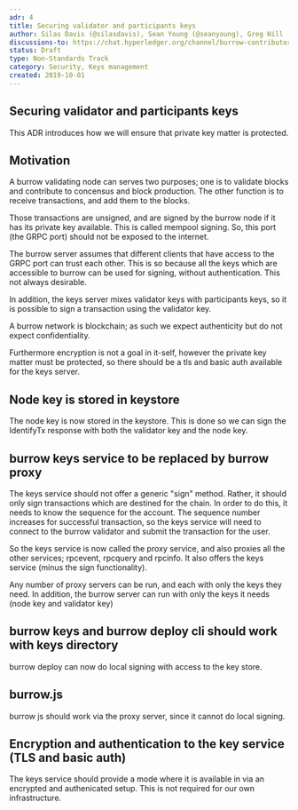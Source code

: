 ```yaml
---
adr: 4
title: Securing validator and participants keys
author: Silas Davis (@silasdavis), Sean Young (@seanyoung), Greg Hill (@gregdhill)
discussions-to: https://chat.hyperledger.org/channel/burrow-contributors
status: Draft
type: Non-Standards Track
category: Security, Keys management
created: 2019-10-01
---
```


## Securing validator and participants keys

This ADR introduces how we will ensure that private key matter is protected.

## Motivation

A burrow validating node can serves two purposes; one is to validate blocks and contribute to concensus and
block production. The other function is to receive transactions, and add them to the blocks.

Those transactions are unsigned, and are signed by the burrow node if it has its private key available. This
is called mempool signing. So, this port (the GRPC port) should not be exposed to the internet.

The burrow server assumes that different clients that have access to the GRPC port can trust each other. This
is so because all the keys which are accessible to burrow can be used for signing, without authentication.
This not always desirable.

In addition, the keys server mixes validator keys with participants keys, so it is possible to sign a transaction
using the validator key.

A burrow network is blockchain; as such we expect authenticity but do not expect confidentiality.

Furthermore encryption is not a goal in it-self, however the private key matter must be protected, so there
should be a tls and basic auth available for the keys server.

## Node key is stored in keystore

The node key is now stored in the keystore. This is done so we can sign the IdentifyTx response with both
the validator key and the node key.

## burrow keys service to be replaced by burrow proxy

The keys service should not offer a generic "sign" method. Rather, it should only sign transactions which
are destined for the chain. In order to do this, it needs to know the sequence for the account. The sequence
number increases for successful transaction, so the keys service will need to connect to the burrow validator
and submit the transaction for the user.

So the keys service is now called the proxy service, and also proxies all the other services; rpcevent, rpcquery
and rpcinfo. It also offers the keys service (minus the sign functionality).

Any number of proxy servers can be run, and each with only the keys they need. In addition, the burrow server
can run with only the keys it needs (node key and validator key)

## burrow keys and burrow deploy cli should work with keys directory

burrow deploy can now do local signing with access to the key store.

## burrow.js

burrow js should work via the proxy server, since it cannot do local signing.

## Encryption and authentication to the key service (TLS and basic auth)

The keys service should provide a mode where it is available in via an encrypted and authenicated setup.
This is not required for our own infrastructure.
